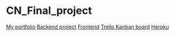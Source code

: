 # CN_Final_project
[My portfolio](https://github.com/A-orrego/innovate-portfolio)
[Backend project](https://github.com/A-orrego/innovate-portfolio/tree/main/backend_project)
[Frontend](https://github.com/A-orrego/innovate-portfolio/tree/main/front_end_notes)
[Trello Kanban board](https://trello.com/b/fyY4XZXs/ao-innovate-june-front-end-project)
[Heroku]()
